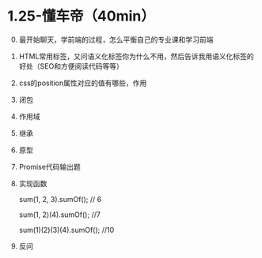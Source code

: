 # 1.25-懂车帝（40min）

0. 最开始聊天，学前端的过程，怎么平衡自己的专业课和学习前端

1. HTML常用标签，又问语义化标签你为什么不用，然后告诉我用语义化标签的好处（SEO和方便阅读代码等等）

2. css的position属性对应的值有哪些，作用

3. 闭包

4. 作用域

5. 继承

6. 原型

7. Promise代码输出题

8. 实现函数

   sum(1, 2, 3).sumOf();  // 6

   sum(1, 2)(4).sumOf();  //7

   sum(1)(2)(3)(4).sumOf();  //10

9. 反问